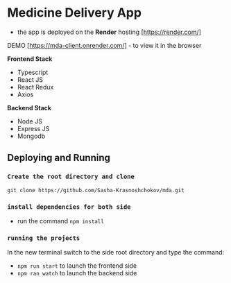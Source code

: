 # Medicine Delivery App
  - the app is deployed on the **Render** hosting [https://render.com/]

DEMO [https://mda-client.onrender.com/] - to view it in the browser

**Frontend Stack**
  - Typescript
  - React JS
  - React Redux
  - Axios

**Backend Stack**
  - Node JS
  - Express JS
  - Mongodb

## Deploying and Running

### `Create the root directory and clone`
  ```git clone https://github.com/Sasha-Krasnoshchokov/mda.git```

### `install dependencies for both side`

  - run the command
  ```npm install```

### `running the projects`

In the new terminal switch to the side root directory and type the command:
  - ```npm run start``` to launch the frontend side
  - ```npm ran watch``` to launch the backend side
